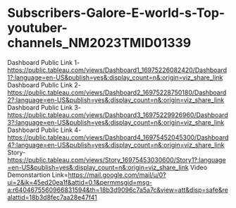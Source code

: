 # Subscribers-Galore-E-world-s-Top-youtuber-channels_NM2023TMID01339


Dashboard Public Link 1-https://public.tableau.com/views/Dashboard1_16975226082420/Dashboard1?:language=en-US&publish=yes&:display_count=n&:origin=viz_share_link
Dashboard Public Link 2-https://public.tableau.com/views/Dashboard2_16975228750180/Dashboard2?:language=en-US&publish=yes&:display_count=n&:origin=viz_share_link
Dashboard Public Link 3-https://public.tableau.com/views/Dashboard3_16975229926960/Dashboard3?:language=en-US&publish=yes&:display_count=n&:origin=viz_share_link
Dashboard Public Link 4-https://public.tableau.com/views/Dashboard4_16975452045300/Dashboard4?:language=en-US&publish=yes&:display_count=n&:origin=viz_share_link
Story-https://public.tableau.com/views/Story_16975453030600/Story1?:language=en-US&publish=yes&:display_count=n&:origin=viz_share_link
Video Demonstartion Link=https://mail.google.com/mail/u/0?ui=2&ik=45ed20ea1f&attid=0.1&permmsgid=msg-a:r6404675560966831594&th=18b3d9096c7a5a7c&view=att&disp=safe&realattid=18b3d8fec7aa28e47f41
